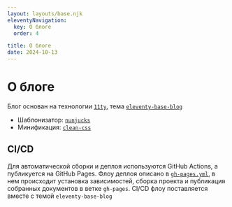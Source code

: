 ```yaml
---
layout: layouts/base.njk
eleventyNavigation:
  key: О блоге
  order: 4

title: О блоге
date: 2024-10-13
---
```


# О блоге

Блог основан на технологии [`11ty`](https://www.11ty.dev), тема [`eleventy-base-blog`](https://github.com/11ty/eleventy-base-blog)

- Шаблонизатор: [`nunjucks`](https://www.npmjs.com/package/nunjucks)
- Минификация: [`clean-css`](https://www.npmjs.com/package/clean-css)

## CI/CD

Для автоматической сборки и деплоя используются GitHub Actions, а публикуется на GitHub Pages. Флоу деплоя описано в [`gh-pages.yml`](https://github.com/asmalcev/notes/blob/main/.github/workflows/gh-pages.yml), в нем происходит установка зависимостей, сборка проекта и публикация собранных документов в ветке `gh-pages`. CI/CD флоу поставляется вместе с темой `eleventy-base-blog`
